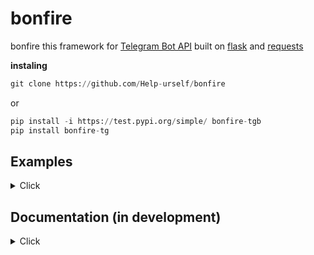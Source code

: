 # bonfire




bonfire this framework for [Telegram Bot API](https://core.telegram.org/bots/api) built on [flask](https://flask.palletsprojects.com/en/2.2.x/ ) and [requests](https://requests.readthedocs.io/en/latest/) <br>

**instaling**
```python 
git clone https://github.com/Help-urself/bonfire
```
or

```python 
pip install -i https://test.pypi.org/simple/ bonfire-tgb
pip install bonfire-tg


```


## Examples
<details>
  <summary> Click </summary>


**1.install interceptor**
- install [ngrok](https://ngrok.com/) and start the server according to the instructions on the website.
- set webhook `https://api.telegram.org/botTOKEN/setWebhook?url=you url ngrok/hosting url`

### Simple [`send_message`](https://core.telegram.org/method/messages.sendMessage) request

```python
#git clone

import requests
from flask import Flask
import os
import sys
sys.path.append(os.path.abspath('you path to bonfire'))
from bonfiree.methods import *
from bonfiree.Bot import *


app = Flask(__name__)
token = "..."#token


@bot.handler
def start():  
    if msg.text == "/start": 
     send_message(token,chat_id=msg.chat_id,text=f"Hello {msg.author_username},is test bot")#send message

@commands(app)
def main():
 global msg
 msg=message(request.get_json())#message handler
 start()#start function start


 return Response('OK', status=200)#return status ok to cmd
if __name__ == '__main__':
       run(app)

       """set-webhook - > https://api.telegram.org/botTOKEN/setWebhook?url=URL"""

```

```py
#pip install

import requests
from flask import Flask
from bonfiree.methods import *
from bonfiree.Bot import *


app = Flask(__name__)
token = "..."#token


@bot.handler
def start():  
    if msg.text == "/start": 
     send_message(token,chat_id=msg.chat_id,text=f"Hello {msg.author_username},is test bot")#send message

@commands(app)
def main():
 global msg
 msg=message(request.get_json())#message handler
 start()#start function start


 return Response('OK', status=200)#return status ok to cmd
if __name__ == '__main__':
       run(app)

       """set-webhook - > https://api.telegram.org/botTOKEN/setWebhook?url=URL"""
```

### Simple [`button`](https://core.telegram.org/method/messages.sendInlineBotResult) request

```python
#git clone

import requests
from flask import Flask
import os
import sys
sys.path.append(os.path.abspath('you path to bonfire'))
from bonfiree.methods import *
from bonfiree.Bot import *


app = Flask(__name__)
token = "..."#token


@bot.handler
def start():  
    if msg.text == "/button": 
     button = {
                  "inline_keyboard": [
                  
                  [{"text":f"url button","url":"https://adventofcode.com/2022/leaderboard"}],
                  [{"text":f"callback button 'button'","callback_data":f"button"}],
                  [{"text":f"callback button 'button2'","callback_data":f"button2"}]
                                     ]
             }
     buttons(token,chat_id=msg.chat_id,button=button,text='button ')

@bot.handler
def button_event():
     answer_callback(bot=token,msg=msg,data="/button",text=f"Hello {msg.callback_from_username},is test function answer_callback",show_alters=True)
     callback(bot=token,data="button",data_json=msg,text="you clicked button 1")
     callback(bot=token,data="button2",data_json=msg,text="you clicked button 2")


@commands(app)
def main():
 global msg
 msg=message(request.get_json())#message handler
 start()#start function start
 button_event()


 return Response('OK', status=200)#return status ok to cmd
if __name__ == '__main__':
       run(app)

       """set-webhook - > https://api.telegram.org/botTOKEN/setWebhook?url=URL"""

```

```py
#pip install

import requests
from flask import Flask
from bonfiree.methods import *
from bonfiree.Bot import *


app = Flask(__name__)
token = "..."#token


@bot.handler
def start():  
    if msg.text == "/button": 
     button = {
                  "inline_keyboard": [            
                   [{"text":f"url button","url":"https://adventofcode.com/2022/leaderboard"}],
                   [{"text":f"callback button 'button'","callback_data":f"button"}],
                   [{"text":f"callback button 'button2'","callback_data":f"button2"}]
                                     ]
              }
     buttons(token,chat_id=msg.chat_id,button=button,text='button ')

@bot.handler
def button_event():
     answer_callback(bot=token,msg=msg,data="/button",text=f"Hello {msg.callback_from_username},is test function answer_callback",show_alters=True)
     callback(bot=token,data="button",data_json=msg,text="you clicked button 1")
     callback(bot=token,data="button2",data_json=msg,text="you clicked button 2")


@commands(app)
def main():
 global msg
 msg=message(request.get_json())#message handler
 start()#start function start
 button_event()
 
 


 return Response('OK', status=200)#return status ok to cmd
if __name__ == '__main__':
       run(app)

       """set-webhook - > https://api.telegram.org/botTOKEN/setWebhook?url=URL"""
```
  
  </details>
  
## Documentation (in development)
<details>
  <summary> Click </summary>
  
  
### functions

**send_message**
  
```python 
def send_message(token,chat_id,text):
  ```
  -**token** - keyword where you store the token<br>
  -**chat_id** - you can use your chat id or use the msg.chat_id method<br>
  -**text** - 
your message text<br>
  -**parse_mode**(	Optional ) - parse mode in HTML (optional)
  <details>
  <summary> example </summary>
    
```python 
msg=message(request.get_json())

#without parse_mode
send_message(token=bot,chat_id=msg.chat_id,text=f'hello :)')
#with parse_mode
send_message(token=bot,chat_id=msg.chat_id,text=f'<b>hello :)<b>',parse_mode='HTML') #make text bold
  ```
    
   </details>
    <br>
    <br>
    
 **reply_message**
  
```python 
def reply_message(token,chat_id,msg_id,text,parse_mode):
  ```
  -**token** - keyword where you store the token<br>
  -**chat_id** - you can use your chat id or use the msg.chat_id method<br>
  -**text** - your message text<br>
  -**msg_id** - you can use your message id or use the msg.id method <br>
  -**parse_mode**(	Optional ) - parse mode in HTML (optional)
  <details>
  <summary> example </summary>
    
```python 
 msg=message(request.get_json())
#without parse_mode
reply_message(token,msg_id=msg.id,chat_id=msg.chat_id,text="reply message ._.")
#with parse_mode
reply_message(token,msg_id=msg.id,chat_id=msg.chat_id,text="<b>reply message is bold .-.</b>",parse_mode="HTML")#make text bold
  ```
    
   </details>
    <br>
    <br>

**send_sticker**
```python 
def send_sticker(token,chat_id,sticker):
  ```
  -**token** - keyword where you store the token<br>
  -**chat_id** - you can use your chat id or use the msg.chat_id method<br>
  -**sticker** -unique sticker key, you can get it from [idstickerbot](https://t.me/idstickerbot)<br>

  <details>
  <summary> example </summary>
    
```python 
send_sticker(token,chat_id=msg.chat_id,sticker="CAACAgIAAxkBAAEGdwNjd-IwPaLBzeqJW1DJvDLGnYOJpwACQBMAAvZDSUjqTxpxhtdlhisE")
  ```
    
   </details>
   <br>
   <br>
   
**delete_message**
```python 
def delete_message(token,chat_id,msg_id):
  ```
  -**token** - keyword where you store the token<br>
  -**chat_id** - you can use your chat id or use the msg.chat_id method<br>
  -**msg_id** - you can use your message id or use the msg.id method <br>


  <details>
  <summary> example </summary>
    
```python 

delete_message(token,msg_id=msg.id,chat_id=msg.chat_id)

  ```
    
   </details>
